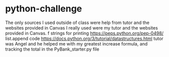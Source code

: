 # python-challenge
The only sources I used outside of class were help from tutor and the websites provided in Canvas I really used were my tutor and the websites provided in Canvas. 
f strings for printing https://peps.python.org/pep-0498/
list.append code https://docs.python.org/3/tutorial/datastructures.html
tutor was Angel and he helped me with my greatest increase formula, and tracking the total in the PyBank_starter.py file 

